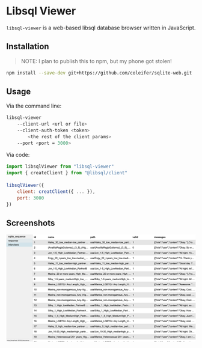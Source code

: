 # Libsql Viewer

`libsql-viewer` is a web-based libsql database browser written in JavaScript.

## Installation

> NOTE: I plan to publish this to npm, but my phone got stolen!

```bash
npm install --save-dev git+https://github.com/coleifer/sqlite-web.git
```

## Usage

Via the command line:
```bash
libsql-viewer
    --client-url <url or file>
    --client-auth-token <token>
        <the rest of the client params>
    --port <port = 3000>
```

Via code:
```js
import libsqlViewer from "libsql-viewer"
import { createClient } from "@libsql/client"

libsqlViewer({
    client: creatClient({ ... }),
    port: 3000
})
```

## Screenshots

![](screenshots/screenshot.png)